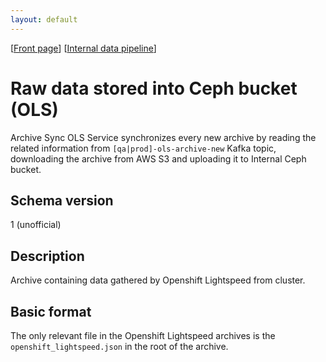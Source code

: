 ```yaml
---
layout: default
---
```

\[[Front page](../index.md)\] \[[Internal data pipeline](../internal_data_pipeline.md)\]

# Raw data stored into Ceph bucket (OLS)

Archive Sync OLS Service synchronizes every new archive by reading the related
information from `[qa|prod]-ols-archive-new` Kafka topic, downloading the
archive from AWS S3 and uploading it to Internal Ceph bucket.

## Schema version

1 (unofficial)

## Description

Archive containing data gathered by Openshift Lightspeed from cluster.

## Basic format

The only relevant file in the Openshift Lightspeed archives is the 
`openshift_lightspeed.json` in the root of the archive.
